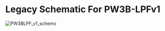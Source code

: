 # Legacy Schematic For PW3B-LPFv1

![PW3BLPF_v1_schemo](https://user-images.githubusercontent.com/127763821/230916882-f31b043d-c7c5-438d-addc-1ddc771c51c6.jpg)
